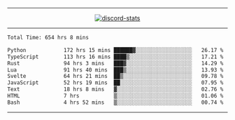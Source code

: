 <a href="https://www.github.com/ripavoid" target="_blank" rel="noreferrer">

-------

<div align='center'>
    <a href='https://discordapp.com/users/825178146797518881'>
        <img align='center' alt='discord-stats' src='https://api.discord-status.me/825178146797518881?nitro&boost=4&gradient=%231e0b1a%2C%23000000%2C%23000000%2C%23160316'></img>
    </a>
</div>

-------

<!--START_SECTION:waka-->

```txt
Total Time: 654 hrs 8 mins

Python            172 hrs 15 mins ██████▓░░░░░░░░░░░░░░░░░░   26.17 %
TypeScript        113 hrs 16 mins ████▒░░░░░░░░░░░░░░░░░░░░   17.21 %
Rust              94 hrs 3 mins   ███▓░░░░░░░░░░░░░░░░░░░░░   14.29 %
Lua               91 hrs 40 mins  ███▒░░░░░░░░░░░░░░░░░░░░░   13.93 %
Svelte            64 hrs 21 mins  ██▒░░░░░░░░░░░░░░░░░░░░░░   09.78 %
JavaScript        52 hrs 19 mins  ██░░░░░░░░░░░░░░░░░░░░░░░   07.95 %
Text              18 hrs 8 mins   ▓░░░░░░░░░░░░░░░░░░░░░░░░   02.76 %
HTML              7 hrs           ▒░░░░░░░░░░░░░░░░░░░░░░░░   01.06 %
Bash              4 hrs 52 mins   ▒░░░░░░░░░░░░░░░░░░░░░░░░   00.74 %
```

<!--END_SECTION:waka-->

-------
